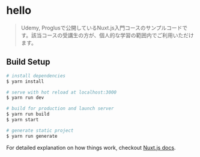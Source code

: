 # hello

> Udemy, Proglusで公開しているNuxt.js入門コースのサンプルコードです。該当コースの受講生の方が、個人的な学習の範囲内でご利用いただけます。

## Build Setup

``` bash
# install dependencies
$ yarn install

# serve with hot reload at localhost:3000
$ yarn run dev

# build for production and launch server
$ yarn run build
$ yarn start

# generate static project
$ yarn run generate
```

For detailed explanation on how things work, checkout [Nuxt.js docs](https://nuxtjs.org).
